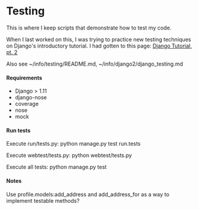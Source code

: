 # Testing

This is where I keep scripts that demonstrate how to test my code.

When I last worked on this, I was trying to practice new testing techniques on Django's introductory
tutorial.  I had gotten to this page: [Django Tutorial, pt. 2](https://docs.djangoproject.com/en/1.11/intro/tutorial02/)

Also see ~/info/testing/README.md,  ~/info/django2/django_testing.md


#### Requirements

- Django > 1.11
- django-nose
- coverage
- nose
- mock

#### Run tests

Execute run/tests.py: 
python manage.py test run.tests

Execute webtest/tests.py: 
python webtest/tests.py

Execute all tests: 
python manage.py test

#### Notes

Use profile.models:add_address and add_address_for as a way to implement
testable methods?

